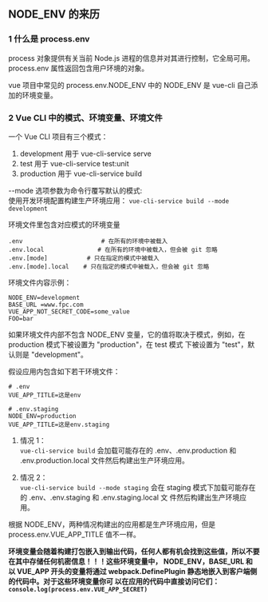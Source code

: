 ## NODE_ENV 的来历

### 1 什么是 process.env

process 对象提供有关当前 Node.js 进程的信息并对其进行控制，它全局可用。  
process.env 属性返回包含用户环境的对象。

vue 项目中常见的 process.env.NODE_ENV 中的 NODE_ENV 是 vue-cli 自己添加的环境变量。

### 2 Vue CLI 中的模式、环境变量、环境文件

一个 Vue CLI 项目有三个模式：

1. development 用于 vue-cli-service serve
2. test 用于 vue-cli-service test:unit
3. production 用于 vue-cli-service build

--mode 选项参数为命令行覆写默认的模式:  
使用开发环境配置构建生产环境应用： `vue-cli-service build --mode development`

环境文件里包含对应模式的环境变量

```
.env                      # 在所有的环境中被载入
.env.local               # 在所有的环境中被载入，但会被 git 忽略
.env.[mode]           # 只在指定的模式中被载入
.env.[mode].local    # 只在指定的模式中被载入，但会被 git 忽略
```

环境文件内容示例：

```
NODE_ENV=development
BASE_URL =www.fpc.com
VUE_APP_NOT_SECRET_CODE=some_value
FOO=bar
```

如果环境文件内部不包含 NODE_ENV 变量，它的值将取决于模式，例如，在 production 模式下被设置为 "production"，在 test 模式
下被设置为 "test"，默认则是 "development"。

假设应用内包含如下若干环境文件：

```
# .env
VUE_APP_TITLE=这是env

# .env.staging
NODE_ENV=production
VUE_APP_TITLE=这是env.staging
```

1. 情况 1：  
   `vue-cli-service build` 会加载可能存在的 .env、.env.production 和 .env.production.local 文件然后构建出生产环境应用。

2. 情况 2：  
   `vue-cli-service build --mode staging` 会在 staging 模式下加载可能存在的 .env、.env.staging 和 .env.staging.local 文
   件然后构建出生产环境应用。

根据 NODE_ENV，两种情况构建出的应用都是生产环境应用，但是 process.env.VUE_APP_TITLE 值不一样。

**环境变量会随着构建打包嵌入到输出代码，任何人都有机会找到这些值，所以不要在其中存储任何机密信息！！！这些环境变量中，
NODE_ENV，BASE_URL 和以 VUE_APP 开头的变量将通过 webpack.DefinePlugin 静态地嵌入到客户端侧的代码中。对于这些环境变量你可
以在应用的代码中直接访问它们：`console.log(process.env.VUE_APP_SECRET)`**
